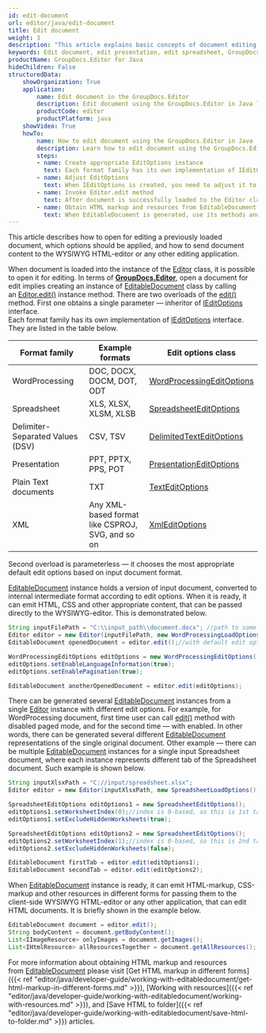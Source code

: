 ```yaml
---
id: edit-document
url: editor/java/edit-document
title: Edit document
weight: 3
description: "This article explains basic concepts of document editing inside your Java application with help or GroupDocs.Editor for Java API"
keywords: Edit document, edit presentation, edit spreadsheet, GroupDocs.Editor
productName: GroupDocs.Editor for Java
hideChildren: False
structuredData:
    showOrganization: True
    application:    
        name: Edit document in the GroupDocs.Editor
        description: Edit document using the GroupDocs.Editor in Java language
        productCode: editor
        productPlatform: java 
    showVideo: True
    howTo:
        name: How to edit document using the GroupDocs.Editor in Java
        description: Learn how to edit document using the GroupDocs.Editor in Java step by step
        steps:
        - name: Create appropriate EditOptions instance
          text: Each format family has its own implementation of IEditOptions interface. You need to create an inheritor of the IEditOptions interface, that is corresponding to the format family of the input document
        - name: Adjust EditOptions
          text: When IEditOptions is created, you need to adjust it to meet your needs — select pagination mode (for WordProcessing documents), desired tab (Spreadsheet), slide (Presentation), or separator (Delimiter-separated values) etc.        
        - name: Invoke Editor.edit method
          text: After document is successfully loaded to the Editor class instance and appropriate EditOptions are ready, call Editor.edit method with specified options and obtain an instance of generated EditableDocument
        - name: Obtain HTML markup and resources from EditableDocument
          text: When EditableDocument is generated, use its methods and properties to obtain HTML-markup and all related HTML resuources (stylesheets, fonts, images, audio) in order to send and use them in the WYSIWYG HTML-editor.
---
```

This article describes how to open for editing a previously loaded document, which options should be applied, and how to send document content to the WYSIWYG HTML-editor or any other editing application.

When document is loaded into the instance of the [Editor](https://reference.groupdocs.com/editor/java/com.groupdocs.editor/editor) class, it is possible to open it for editing. In terms of [**GroupDocs.Editor**](https://products.groupdocs.com/editor/java), open a document for edit implies creating an instance of [EditableDocument](https://reference.groupdocs.com/editor/java/com.groupdocs.editor/editabledocument) class by calling an [Editor.edit()](https://reference.groupdocs.com/editor/java/com.groupdocs.editor/editor#edit--) instance method. There are two overloads of the [edit()](https://reference.groupdocs.com/editor/java/com.groupdocs.editor/editor#edit--) method. First one obtains a single parameter — inheritor of [IEditOptions](https://reference.groupdocs.com/editor/java/com.groupdocs.editor.options/ieditoptions) interface.  
Each format family has its own implementation of [IEditOptions](https://reference.groupdocs.com/editor/java/com.groupdocs.editor.options/ieditoptions) interface. They are listed in the table below.

| Format family | Example formats | Edit options class |
| --- | --- | --- |
| WordProcessing | DOC, DOCX, DOCM, DOT, ODT | [WordProcessingEditOptions](https://reference.groupdocs.com/editor/java/com.groupdocs.editor.options/wordprocessingeditoptions) |
| Spreadsheet | XLS, XLSX, XLSM, XLSB | [SpreadsheetEditOptions](https://reference.groupdocs.com/editor/java/com.groupdocs.editor.options/spreadsheeteditoptions) |
| Delimiter-Separated Values (DSV) | CSV, TSV | [DelimitedTextEditOptions](https://reference.groupdocs.com/editor/java/com.groupdocs.editor.options/delimitedtexteditoptions) |
| Presentation | PPT, PPTX, PPS, POT | [PresentationEditOptions](https://reference.groupdocs.com/editor/java/com.groupdocs.editor.options/presentationeditoptions) |
| Plain Text documents | TXT | [TextEditOptions](https://reference.groupdocs.com/editor/java/com.groupdocs.editor.options/texteditoptions) |
| XML | Any XML-based format like CSPROJ, SVG, and so on | [XmlEditOptions](https://reference.groupdocs.com/editor/java/com.groupdocs.editor.options/xmleditoptions) |

Second overload is parameterless — it chooses the most appropriate default edit options based on input document format.

[EditableDocument](https://reference.groupdocs.com/editor/java/com.groupdocs.editor/editabledocument) instance holds a version of input document, converted to internal intermediate format according to edit options. When it is ready, it can emit HTML, CSS and other appropriate content, that can be passed directly to the WYSIWYG-editor. This is demonstrated below.

```java
String inputFilePath = "C:\\input_path\\document.docx"; //path to some document
Editor editor = new Editor(inputFilePath, new WordProcessingLoadOptions());
EditableDocument openedDocument = editor.edit();//with default edit options

WordProcessingEditOptions editOptions = new WordProcessingEditOptions();
editOptions.setEnableLanguageInformation(true);
editOptions.setEnablePagination(true);

EditableDocument anotherOpenedDocument = editor.edit(editOptions);
```

There can be generated several [EditableDocument](https://reference.groupdocs.com/editor/java/com.groupdocs.editor/editabledocument) instances from a single [Editor](https://reference.groupdocs.com/editor/java/com.groupdocs.editor/editor) instance with different edit options. For example, for WordProcessing document, first time user can call [edit()](https://reference.groupdocs.com/editor/java/com.groupdocs.editor/editor#edit--) method with disabled paged mode, and for the second time — with enabled. In other words, there can be generated several different [EditableDocument](https://reference.groupdocs.com/editor/java/com.groupdocs.editor/editabledocument) representations of the single original document. Other example — there can be multiple [EditableDocument](https://reference.groupdocs.com/editor/java/com.groupdocs.editor/editabledocument) instances for a single input Spreadsheet document, where each instance represents different tab of the Spreadsheet document. Such example is shown below.

```java
String inputXlsxPath = "C://input/spreadsheet.xlsx";
Editor editor = new Editor(inputXlsxPath, new SpreadsheetLoadOptions());

SpreadsheetEditOptions editOptions1 = new SpreadsheetEditOptions();
editOptions1.setWorksheetIndex(0);//index is 0-based, so this is 1st tab
editOptions1.setExcludeHiddenWorksheets(true);

SpreadsheetEditOptions editOptions2 = new SpreadsheetEditOptions();
editOptions2.setWorksheetIndex(1);//index is 0-based, so this is 2nd tab
editOptions2.setExcludeHiddenWorksheets(false);

EditableDocument firstTab = editor.edit(editOptions1);
EditableDocument secondTab = editor.edit(editOptions2);
```

When [EditableDocument](https://reference.groupdocs.com/editor/java/com.groupdocs.editor/editabledocument) instance is ready, it can emit HTML-markup, CSS-markup and other resources in different forms for passing them to the client-side WYSIWYG HTML-editor or any other application, that can edit HTML documents. It is briefly shown in the example below.

```java
EditableDocument document = editor.edit();
String bodyContent = document.getBodyContent();
List<IImageResource> onlyImages = document.getImages();
List<IHtmlResource> allResourcesTogether = document.getAllResources();
```

For more information about obtaining HTML markup and resources from [EditableDocument](https://reference.groupdocs.com/editor/java/com.groupdocs.editor/editabledocument) please visit [Get HTML markup in different forms]({{< ref "editor/java/developer-guide/working-with-editabledocument/get-html-markup-in-different-forms.md" >}}), [Working with resources]({{< ref "editor/java/developer-guide/working-with-editabledocument/working-with-resources.md" >}}), and [Save HTML to folder]({{< ref "editor/java/developer-guide/working-with-editabledocument/save-html-to-folder.md" >}}) articles.
